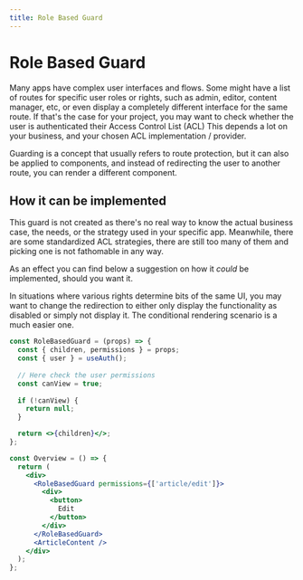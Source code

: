 ```yaml
---
title: Role Based Guard
---
```


# Role Based Guard

Many apps have complex user interfaces and flows. Some might have a list of routes for specific user
roles or rights, such as admin, editor, content manager, etc, or even display a completely different
interface for the same route. If that's the case for your project, you may want to check whether the
user is authenticated their Access Control List (ACL)
This depends a lot on your business, and your chosen ACL implementation / provider.

Guarding is a concept that usually refers to route protection, but it can also be applied to
components, and instead of redirecting the user to another route, you can render a different
component.

## How it can be implemented

This guard is not created as there's no real way to know the actual business case, the needs, or the
strategy used in your specific app. Meanwhile, there are some standardized ACL strategies, there are
still too many of them and picking one is not fathomable in any way.

As an effect you can find below a suggestion on how it _could_ be implemented, should you want it.

In situations where various rights determine bits of the same UI, you may want to change the
redirection to either only display the functionality as disabled or simply not display it. The 
conditional rendering scenario is a much easier one.

```jsx
const RoleBasedGuard = (props) => {
  const { children, permissions } = props;
  const { user } = useAuth();
  
  // Here check the user permissions
  const canView = true;
  
  if (!canView) {
    return null;
  }

  return <>{children}</>;
};

const Overview = () => {
  return (
    <div>
      <RoleBasedGuard permissions={['article/edit']}>
        <div>
          <button>
            Edit
          </button>
        </div>
      </RoleBasedGuard>
      <ArticleContent />
    </div>
  );
};
```
